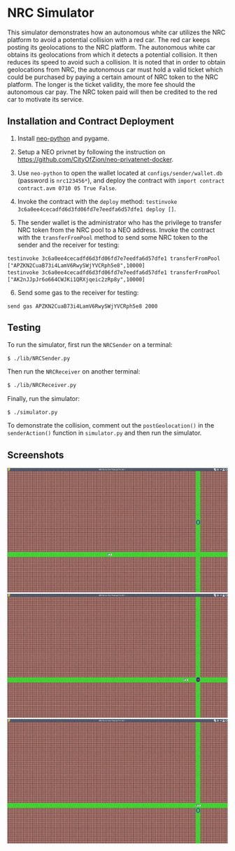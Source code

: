 # NRC Simulator

This simulator demonstrates how an autonomous white car utilizes the NRC platform to avoid a potential collision with a red car. The red car keeps posting its geolocations to the NRC platform. The autonomous white car obtains its geolocations from which it detects a potential collision. It then reduces its speed to avoid such a collision. It is noted that in order to obtain geolocations from NRC, the autonomous car must hold a valid ticket which could be purchased by paying a certain amount of NRC token to the NRC platform. The longer is the ticket validity, the more fee should the autonomous car pay. The NRC token paid will then be credited to the red car to motivate its service.

## Installation and Contract Deployment

1. Install [neo-python](https://github.com/CityOfZion/neo-python) and pygame. 

2. Setup a NEO privnet by following the instruction on https://github.com/CityOfZion/neo-privatenet-docker.

3. Use `neo-python` to open the wallet located at `configs/sender/wallet.db` (password is `nrc123456*`), and deploy the contract with `import contract contract.avm 0710 05 True False`.

4. Invoke the contract with the `deploy` method: `testinvoke 3c6a0ee4cecadfd6d3fd06fd7e7eedfa6d57dfe1 deploy []`.

5. The sender wallet is the administrator who has the privilege to transfer NRC token from the NRC pool to a NEO address. Invoke the contract with the `transferFromPool` method to send some NRC token to the sender and the receiver for testing:

```
testinvoke 3c6a0ee4cecadfd6d3fd06fd7e7eedfa6d57dfe1 transferFromPool ["APZKN2CuaB73i4LamV6RwySWjYVCRph5e8",10000]
testinvoke 3c6a0ee4cecadfd6d3fd06fd7e7eedfa6d57dfe1 transferFromPool ["AK2nJJpJr6o664CWJKi1QRXjqeic2zRp8y",10000]
```

6. Send some gas to the receiver for testing:

```
send gas APZKN2CuaB73i4LamV6RwySWjYVCRph5e8 2000
```

## Testing

To run the simulator, first run the `NRCSender` on a terminal:

```bash
$ ./lib/NRCSender.py
```

Then run the `NRCReceiver` on another terminal:

```bash
$ ./lib/NRCReceiver.py
```

Finally, run the simulator:

```
$ ./simulator.py
```

To demonstrate the collision, comment out the `postGeolocation()` in the `senderAction()` function in `simulator.py` and then run the simulator.

## Screenshots

![D3](https://github.com/neo-robotics/NRC/blob/master/figures/D3.jpg)
![D4](https://github.com/neo-robotics/NRC/blob/master/figures/D4.jpg)
![D5](https://github.com/neo-robotics/NRC/blob/master/figures/D5.jpg)

